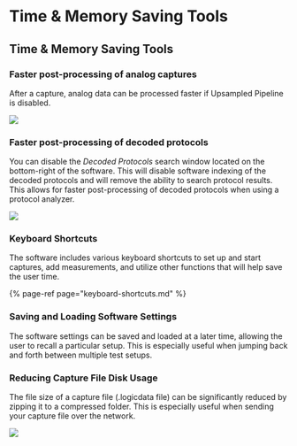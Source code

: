 # Time & Memory Saving Tools

## Time & Memory Saving Tools

### **Faster post-processing of analog captures**

After a capture, analog data can be processed faster if Upsampled Pipeline is disabled. 

![](https://trello-attachments.s3.amazonaws.com/55f0ad9685db3c82f0f3aeba/5ae8f9a7fe9ae4449cf2613e/0a4c1c9271cc3188f3577ebf8b5e535d/uncheck-pipeline.png)

### **Faster post-processing of decoded protocols**

You can disable the _Decoded Protocols_ search window located on the bottom-right of the software. This will disable software indexing of the decoded protocols and will remove the ability to search protocol results. This allows for faster post-processing of decoded protocols when using a protocol analyzer. 

![](https://trello-attachments.s3.amazonaws.com/55f0ad9685db3c82f0f3aeba/5ae8f9a7fe9ae4449cf2613e/271bf7db669c6c04936eeab6c52e0564/uncheck-decoded-prot.png)

### **Keyboard Shortcuts**

The software includes various keyboard shortcuts to set up and start captures, add measurements, and utilize other functions that will help save the user time.

{% page-ref page="keyboard-shortcuts.md" %}

### **Saving and Loading Software Settings**

The software settings can be saved and loaded at a later time, allowing the user to recall a particular setup. This is especially useful when jumping back and forth between multiple test setups.

### **Reducing Capture File Disk Usage**

The file size of a capture file \(.logicdata file\) can be significantly reduced by zipping it to a compressed folder. This is especially useful when sending your capture file over the network. 

![](https://trello-attachments.s3.amazonaws.com/55f0ad9685db3c82f0f3aeba/5ae8f9a7fe9ae4449cf2613e/e3f344e5ac5ab73f27c052c746e207c3/zipped-capture.png)

